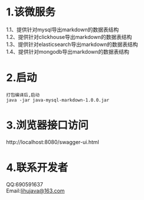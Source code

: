 # 1.该微服务<br>
1.1、提供针对mysql导出markdown的数据表结构<br>
1.2、提供针对clickhouse导出markdown的数据表结构<br>
1.3、提供针对elasticsearch导出markdown的数据表结构<br>
1.4、提供针对mongodb导出markdown的数据表结构<br>


# 2.启动
```shell 
打包编译后,启动
java -jar java-mysql-markdown-1.0.0.jar
```
# 3.浏览器接口访问
http://localhost:8080/swagger-ui.html

# 4.联系开发者<br/>
QQ:690591637<br/>
Email:lihujava@163.com

